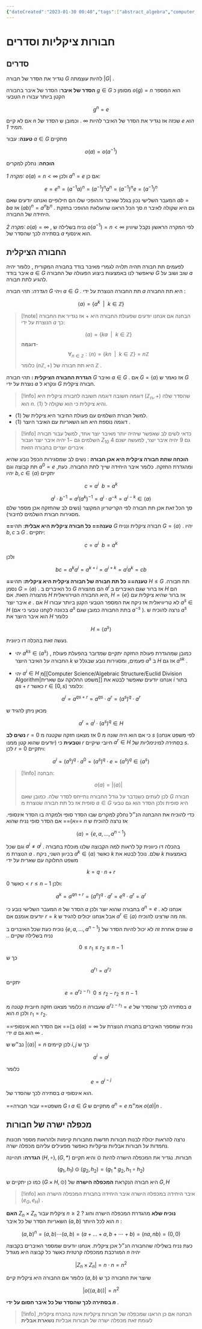 ```yaml
---
{"dateCreated":"2023-01-30 00:40","tags":["abstract_algebra","computer_science"],"pageDirection":"rtl","dg-publish":true,"permalink":"/computer-science/algebraic-structure/cyclic-groups/","dgPassFrontmatter":true}
---
```



# חבורות ציקליות וסדרים
## סדרים
נגדיר את הסדר של חבורה $G$ להיות עוצמתה $|G|$ .

__הסדר של איבר:__ הסדר של איבר בחבורה $g\in G$ מסומן כ $o(g)=n$ הוא המספר הטבעי $n$ הקטן ביותר עבורו

$$g^{n}=e$$

אם לא קיים $n$ שכזה אז נגדיר את הסדר של האיבר להיות $\infty$ . וכמובן ש _הסדר של $e$ הוא תמיד $1$_. 

__טענה__: עבור $a\in G$ מתקיים 

$$o(a)=o(a^{-1})$$

__הוכחה__: נחלק למקרים 

_מקרה 1:_ $o(a)=n < \infty$ ולכן $a^{n}=e$ אם כן:

$$e = e^{n}= (a^{-1}a)^{n}= (a^{-1})^{n}a^{n}= (a^{-1})^{n}e= (a^{-1})^{n}$$

המעבר השלישי נכון בגלל שאיבר וההופכי שלו הם חילופיים ואנחנו יודעים שאם $ab=ba$ אז $(ab)^{n}=a^{n}b^{n}$ . סך הכל הראנו שהעלאת ההופכי בחזקת $n$ גם היא שקולה לאיבר היחידה של החבורה.

_מקרה 2:_ $o(a)=\infty$ , נניח בשלילה ש $o(a^{-1})=n<\infty$ לפי המקרה הראשון נקבל שיוויון בסתירה לכך שהסדר של $a$ הוא אינסוף.

## החבורה הציקלית
לפעמים תת חבורה תהיה תלויה לגמרי מאיבר בודד בחבורה המקורית , כלומר יהיה איבר בודד $a\in G$ שיאפשר לנו באמצעות ביצוע הפעולה של החבורה $G$ שוב ושוב על $a$ להגיע לתת חבורה. 

_הגדרה:_ תהי חבורה $G$ ויהי $a\in G$ . תת החבורה הנוצרת על ידי $a$ היא תת החבורה :

$$\langle a\rangle =\{a^{k} \ \ | \ \ k\in\mathbb{Z}\}$$

> [!note]  הבחנה
> אם אנחנו יודעים שפעולת החבורה היא $+$ אז נגדיר את החבורה הנוצרת על ידי $a$ כך:
>  
>  $$\langle a\rangle =\{ ka \ \ | \ \ k\in\mathbb{Z}\}$$ 
>  __דוגמה__-
$$\forall_{n\in \mathbb{Z}}: \langle n\rangle= \{kn \ \ | \ \ k\in\mathbb{Z} \}= n\mathbb{Z}$$
כלומר $(n\mathbb{Z}, +)$ היא תת חבורה של $\mathbb{Z}$ .


__הגדרת החבורה הציקלית :__ תהי חבורה $G$ ואיבר $a\in G$ . אם $G=\langle a\rangle$ אז נאמר ש $G$ נוצרת על ידי $a$ ונקרא ל $G$ חבורה ציקלית.


>[!info] דוגמה חשובה
>דוגמה חשובה לחבורה ציקלית היא $(\mathbb{Z_{n}},+)$ שהסדר שלה הוא $n$. והיא ציקלית כי הוא שקולה ל $\langle 1\rangle$.

* למשל חבורת השלמים עם פעולת החיבור היא ציקלית של $\langle 1\rangle$.
* דוגמה נוספת היא חוג השאריות עם האיבר היוצר $\langle 1\rangle$ .

>[!info] 
>כדאי לשים לב שאפשר שיהיה יותר מאיבר יוצר אחד, למשל עבור חבורה השלמים גם $-1$ יהיה איבר יוצר ועבור $Z_{10}$ גם $9$ יהיה איבר יוצר, למעשה ישנם 4 איברים יוצרים בחבורה הזאת

__הוכחה שתת חבורה ציקלית היא אכן חבורה__ :
נשים לב שמסגירות הכפל נובע שהיא תת קבוצה וגם $a^{0}=e$ ומהגדרת החזקה. כלומר איבר היחידה שייך לתת החבורה.
כעת, יהיו $b,c\in \langle a\rangle$  יתקיים 

$$c= a^{i} \ \  b=a^{k}$$

$$a^{i}\cdot b^{-1}= a^{i}(a^{k})^{-1}=a^{i}\cdot a^{-k}= a^{i-k}\in \langle a\rangle$$
סך הכל זאת אכן תת חבורה לפי הקריטריון המקוצר (נשים לב שהחזקה אכן מספר שלם מסגירות חבורת השלמים לחיבור).

__==טענה== כל חבורה ציקלית היא אבלית__:
תהי $G$ חבורה ציקלית ונניח $G=\langle a\rangle$ . יהיו $b,c$ ב $G$ . יתקיים:

$$c= a^{i} \ \  b=a^{k}$$

ולכן 

$$bc=a^{k}a^{i}= a^{k+i}=a^{i+k}= a^{i}a^{k}=cb$$


__==טענה== כל תת חבורה של חבורה ציקלית היא ציקלית:__
תהי $H\leq G$ תת חבורה. נסמן $G=\langle a\rangle$ . כל האיברים ב $G$ הם מהצורה $a^{i}$ אז ברור שגם האיברים ב $H$ הם מהצורה הזאת. אם $H$ היא החבורה הטירוויאלית, $H=\{e\}$ אז ברור שהיא ציקלית עם איבר יוצר $e$ . 
אם $H$ לא טריוויאלית  אז ניקח את המספר הטבעי הקטן ביותר עבורו $a^{s}\in H$ (בכוונה לקחנו טבעי כי אם $a^{s}$ בתת החבורה כמובן שגם $a^{-s}$ ). נרצה להוכיח ש $a^{s}$ הוא איבר היוצר את $H$ כלומר 

$$H=\langle a^{s}\rangle$$

נעשה זאת בהכלה דו כיוונית.

* יהי $a^{ks}\in \langle a^{s}\rangle$ , כמובן שמהגדרת פעולת החזקה יתקיים שמדובר בהפעלת פעולת החבורה על האיבר היוצר $k$ פעמים, ומסגירות נובע שבגלל ש $a^{s}$ ב $H$ אז גם $a^{sk}$ .

* יהי $a^{i}\in H$ מ[[Computer Science/Algebraic Structure/Euclid Division Algorithm\|משפט החלוקה עם שארית]] אנחנו יודעים שאפשר לבטא את $i$ בתור $qs+r$ כאשר $r\in[0,s)$ כלומר:

$$a^{i}=a^{qs+r}=a^{qs}\cdot a^{r}=(a^{s})^{q}\cdot a^{r}$$

מכאן ניתן להגיד ש 

$$a^{r}=a^{i}\cdot (a^{s})^{q}\in H$$

__נשים לב__ $r=0$ כי אם הוא היה שונה מ $0$ אז מצאנו חזקה שקטנה מ $s$ (לפי משפט אנחנו יודעים שהוא קטן ממנו) __וטבעית__ כי $r$ חיובי שיקיים $a^{r}\in H$ _בסתירה למינימליות של s_.
לכן $r=0$ ויתקיים:

$$a^{i}=(a^{s})^{q}\cdot a^{0}=(a^{s})^{q}\cdot e= (a^{s})^{q}\in \langle a^{s}\rangle$$

>[!info] הבחנה:
>
>$$o(a)= |\langle a\rangle|$$  
>
>לכן לעתים כשנדבר על גודל החבורה נתייחס לסדר שלה. כמובן שאם $G$ חבורה סופית אז כל תת חבורה שנוצרת מ $a\in G$ היא סופית ולכן הסדר הוא גם טבעי

כדי להוכיח את ההבחנה הנ״ל נחלק למקרים שבו הסדר סופי ולמקרה בו הסדר אינסופי.
==א)== אם הסדר סופי נניח שהוא $n$ אז נרצה להוכיח ש 

$$\langle a\rangle = \{e,a,\dots, a^{n-1}\}$$

וגם שכל $a^{i}\neq a^{j}$ .  בהכלה דו כיוונית קל לראות למה הקבוצה שלנו מוכלת בחבורה הנוצרת מ $a$ . 
בכיוון השני, ניקח $a^{k}\in \langle a\rangle$ כאשר $k$ שלם. נוכל לבטא את $k$ באמצעות משפט החלוקה עם שארית על ידי 

$$k=q\cdot n+r$$

כאשר $0<r\leq n-1$ ולכן:

$$a^{k}= a^{qn+r}= (a^{n})^{q}\cdot a^{r} = e^{q}\cdot a^{r}= a^{r}$$

המעבר השלישי נובע כי $n$ הסדר של $a$ בחבורה שהוא יוצר ולכן $a^{n}=e$ . אנחנו לא יודעים אומנם אם $r=k$ אבל אנחנו יכולים להגיד ש $a^{r}\in\langle a\rangle$ וזה מה שרצינו להוכיח.

נוכיח כעת שכל האיברים ב $\{e,a,\dots, a^{n-1}\}$ שונים אחרת זה לא יכול להיות הסדר של $a$ .. 
נניח בשלילה שקיים 

$$0\leq r_{1}\leq r_{2}\leq n-1$$ כך ש 

$$a^{r_{1}}= a^{r_{2}}$$

יתקיים 
$$e = a^{r_{2}- r_{1}} \ \ 0\leq r_{2}-r_{2}\leq n-1$$

כלומר מצאנו חזקה חיובית קטנה מ $n$ שעבורה $a^{r_{2}-r_{1}}=e$ בסתירה לכך שהסדר של $a$ הוא $n$ ולכן  $r_{1}=r_{2}$.

==ב)== אם הסדר הוא אינסופי $o(a)=\infty$ נוכיח שמספר האיברים בחבורה הנוצרת על ידי $a$ הוא גם $\infty$ .

נב״ש ש $|\langle a\rangle|=n$ לכן קיימים $i,j$ כך ש 

$$a^{i}=a^{j}$$

כלומר 

$$e= a^{i-j}$$

בסתירה לכך שהסדר של $a$ הוא אינסופי.

==משפט== עבור חבורה $G$ ו $a\in G$ מתקיים ש $a^{n}=e$ אמ״מ $o(a)|n$ .

## מכפלה ישרה של חבורות
נרצה להראות יכולת לבנות חבורות חדשות מחבורות קיימות ולהראות מספר תכונות נחמדות על חבורות אבליות וציקליות כאפשר מפעילים עליהם מכפלה ישרה.

__הגדרה:__ תהיינה $(H,\circ), (G,\ast)$ חבורות.  נגדיר את המכפלה הישרה להיות $\odot$ והיא תקיים 

$$(g_{1},h_{1})\odot(g_{2},h_{2})=(g_{1}\ast g_{2}, h_{1}\circ h_{2})$$

כמו כן יתקיים ש $(G\times H,\odot)$ היא חבורה הנקראת __המכפלה הישרה__ של $G,H$

>[!info] איבר היחידה במכפלה הישרה
> איבר היחידה בחבורת המכפלה הישרה הוא $(e_{G},e_{H})$ .

__האם__ $Z_{n}\times Z_{n}$ ציקלית עבור $n\geq 2$ ? __נוכיח שלא__ 
מהגדרת המכפלה הישרה וחוג השאריות הסדר של כל איבר $(a,b)$ הוא לכל היותר $n$ :

$$(a,b)^{n}= (a,b)\cdots (a,b)=(a+\dots+ a, b+\cdots + b)= (na,nb)=(0,0)$$

כעת נניח בשלילה שהחבורה הנ״ל אכן ציקלית. אנחנו יודעים שמספר האיברים בקבוצה המורכבת ממכפלה קרטזית כאשר כל קבוצה היא מגודל $n$ יהיה

$$|Z_{n}\times Z_{n}|= n\cdot n = n^{2}$$

כלומר אם החבורה היא ציקלית קיים $(a,b)$ שיוצר את החבורה כך ש 

$$|o(\langle a,b\rangle)| = n^{2}$$

__בסתירה לכך שהסדר של כל איבר חסום על ידי $n$__ .

>[!info] הבחנה
>אם כן הראנו שמכפלה של חבורות ציקליות אינה בהכרח ציקלית, לעומת זאת מכפלה ישרה של חבורות אבליות __נשארת אבלית__ 


